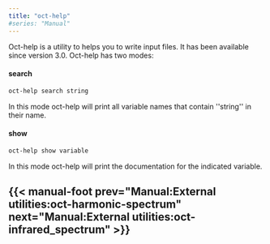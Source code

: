 ```yaml
---
title: "oct-help"
#series: "Manual"
---
```



Oct-help is a utility to helps you to write input files. It has been available since version 3.0. Oct-help has two modes:

####  search  

```bash
oct-help search string
```

In this mode oct-help will print all variable names that contain ''string'' in their name.

####  show  

```bash
oct-help show variable
```

In this mode oct-help will print the documentation for the indicated variable.

{{< manual-foot prev="Manual:External utilities:oct-harmonic-spectrum" next="Manual:External utilities:oct-infrared_spectrum" >}}
---------------------------------------------
